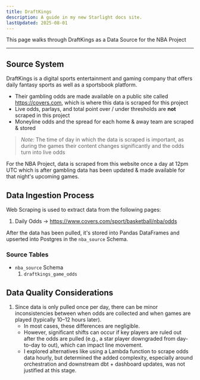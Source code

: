 ```yaml
---
title: DraftKings
description: A guide in my new Starlight docs site.
lastUpdated: 2025-08-01
---
```


This page walks through DraftKings as a Data Source for the NBA Project

---

## Source System

DraftKings is a digital sports entertainment and gaming company that offers daily fantasy sports as well as a sportsbook platform. 

- Their gambling odds are made available on a public site called https://covers.com, which is where this data is scraped for this project
- Live odds, parlays, and total point over / under thresholds are **not** scraped in this project
- Moneyline odds and the spread for each home & away team are scraped & stored 

> _Note:_ 
The time of day in which the data is scraped is important, as during the games their content changes significantly and the odds turn into live odds

For the NBA Project, data is scraped from this website once a day at 12pm UTC which is after gambling data has been updated & made available for that night's upcoming games.

## Data Ingestion Process

Web Scraping is used to extract data from the following pages:

1. Daily Odds -> https://www.covers.com/sport/basketball/nba/odds

After the data has been pulled, it's stored into Pandas DataFrames and upserted into Postgres in the `nba_source` Schema.

### Source Tables

- `nba_source` Schema
    1. `draftkings_game_odds`


## Data Quality Considerations

1. Since data is only pulled once per day, there can be minor inconsistencies between when odds are collected and when games are played (typically 10–12 hours later).
    - In most cases, these differences are negligible.
    - However, significant shifts can occur if key players are ruled out after the odds are pulled (e.g., a star player downgraded from day-to-day to out), which can impact line movement.
    - I explored alternatives like using a Lambda function to scrape odds data hourly, but determined the added complexity, especially around orchestration and downstream dbt + dashboard updates, was not justified at this stage.
